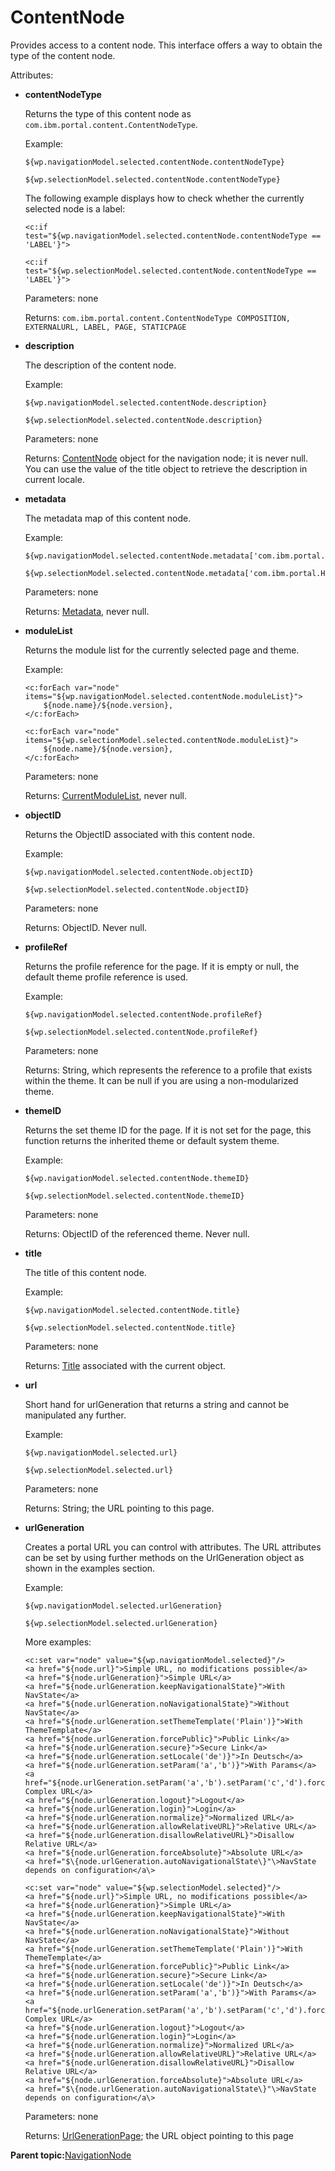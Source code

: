 # ContentNode 

Provides access to a content node. This interface offers a way to obtain the type of the content node.

Attributes:

-   **contentNodeType**

    Returns the type of this content node as `com.ibm.portal.content.ContentNodeType`.

    Example:

    ```
    ${wp.navigationModel.selected.contentNode.contentNodeType}
    ```

    ```
    ${wp.selectionModel.selected.contentNode.contentNodeType}
    ```

    The following example displays how to check whether the currently selected node is a label:

    ```
    <c:if test="${wp.navigationModel.selected.contentNode.contentNodeType == 'LABEL'}">
    ```

    ```
    <c:if test="${wp.selectionModel.selected.contentNode.contentNodeType == 'LABEL'}">
    ```

    Parameters: none

    Returns: `com.ibm.portal.content.ContentNodeType COMPOSITION, EXTERNALURL, LABEL, PAGE, STATICPAGE`

-   **description**

    The description of the content node.

    Example:

    ```
    ${wp.navigationModel.selected.contentNode.description}
    ```

    ```
    ${wp.selectionModel.selected.contentNode.description}
    ```

    Parameters: none

    Returns: [ContentNode](themeopt_el_bean_content_node.md) object for the navigation node; it is never null. You can use the value of the title object to retrieve the description in current locale.

-   **metadata**

    The metadata map of this content node.

    Example:

    ```
    ${wp.navigationModel.selected.contentNode.metadata['com.ibm.portal.Hidden']}
    ```

    ```
    ${wp.selectionModel.selected.contentNode.metadata['com.ibm.portal.Hidden']}
    ```

    Parameters: none

    Returns: [Metadata](themeopt_el_bean_meta.md), never null.

-   **moduleList**

    Returns the module list for the currently selected page and theme.

    Example:

    ```
    <c:forEach var="node" items="${wp.navigationModel.selected.contentNode.moduleList}">   
    	${node.name}/${node.version},
    </c:forEach>
    ```

    ```
    <c:forEach var="node" items="${wp.selectionModel.selected.contentNode.moduleList}">   
    	${node.name}/${node.version},
    </c:forEach>
    ```

    Parameters: none

    Returns: [CurrentModuleList](themeopt_el_bean_mod_current_list.md), never null.

-   **objectID**

    Returns the ObjectID associated with this content node.

    Example:

    ```
    ${wp.navigationModel.selected.contentNode.objectID}
    ```

    ```
    ${wp.selectionModel.selected.contentNode.objectID}
    ```

    Parameters: none

    Returns: ObjectID. Never null.

-   **profileRef**

    Returns the profile reference for the page. If it is empty or null, the default theme profile reference is used.

    Example:

    ```
    ${wp.navigationModel.selected.contentNode.profileRef}
    ```

    ```
    ${wp.selectionModel.selected.contentNode.profileRef}
    ```

    Parameters: none

    Returns: String, which represents the reference to a profile that exists within the theme. It can be null if you are using a non-modularized theme.

-   **themeID**

    Returns the set theme ID for the page. If it is not set for the page, this function returns the inherited theme or default system theme.

    Example:

    ```
    ${wp.navigationModel.selected.contentNode.themeID}
    ```

    ```
    ${wp.selectionModel.selected.contentNode.themeID}
    ```

    Parameters: none

    Returns: ObjectID of the referenced theme. Never null.

-   **title**

    The title of this content node.

    Example:

    ```
    ${wp.navigationModel.selected.contentNode.title}
    ```

    ```
    ${wp.selectionModel.selected.contentNode.title}
    ```

    Parameters: none

    Returns: [Title](themeopt_el_bean_title.md) associated with the current object.

-   **url**

    Short hand for urlGeneration that returns a string and cannot be manipulated any further.

    Example:

    ```
    ${wp.navigationModel.selected.url}
    ```

    ```
    ${wp.selectionModel.selected.url}
    ```

    Parameters: none

    Returns: String; the URL pointing to this page.

-   **urlGeneration**

    Creates a portal URL you can control with attributes. The URL attributes can be set by using further methods on the UrlGeneration object as shown in the examples section.

    Example:

    ```
    ${wp.navigationModel.selected.urlGeneration}
    ```

    ```
    ${wp.selectionModel.selected.urlGeneration}
    ```

    More examples:

    ```
    <c:set var="node" value="${wp.navigationModel.selected}"/>
    <a href="${node.url}">Simple URL, no modifications possible</a>
    <a href="${node.urlGeneration}">Simple URL</a>
    <a href="${node.urlGeneration.keepNavigationalState}">With NavState</a>
    <a href="${node.urlGeneration.noNavigationalState}">Without NavState</a>
    <a href="${node.urlGeneration.setThemeTemplate('Plain')}">With ThemeTemplate</a>
    <a href="${node.urlGeneration.forcePublic}">Public Link</a>
    <a href="${node.urlGeneration.secure}">Secure Link</a>
    <a href="${node.urlGeneration.setLocale('de')}">In Deutsch</a>
    <a href="${node.urlGeneration.setParam('a','b')}">With Params</a>
    <a href="${node.urlGeneration.setParam('a','b').setParam('c','d').forcePublic.setLocale('de').setThemeTemplate('Plain')}">
    Complex URL</a>
    <a href="${node.urlGeneration.logout}">Logout</a>
    <a href="${node.urlGeneration.login}">Login</a>
    <a href="${node.urlGeneration.normalize}">Normalized URL</a>
    <a href="${node.urlGeneration.allowRelativeURL}">Relative URL</a>
    <a href="${node.urlGeneration.disallowRelativeURL}">Disallow Relative URL</a>
    <a href="${node.urlGeneration.forceAbsolute}">Absolute URL</a>
    <a href="$\{node.urlGeneration.autoNavigationalState\}"\>NavState depends on configuration</a\>
    ```

    ```
    <c:set var="node" value="${wp.selectionModel.selected}"/>
    <a href="${node.url}">Simple URL, no modifications possible</a>
    <a href="${node.urlGeneration}">Simple URL</a>
    <a href="${node.urlGeneration.keepNavigationalState}">With NavState</a>
    <a href="${node.urlGeneration.noNavigationalState}">Without NavState</a>
    <a href="${node.urlGeneration.setThemeTemplate('Plain')}">With ThemeTemplate</a>
    <a href="${node.urlGeneration.forcePublic}">Public Link</a>
    <a href="${node.urlGeneration.secure}">Secure Link</a>
    <a href="${node.urlGeneration.setLocale('de')}">In Deutsch</a>
    <a href="${node.urlGeneration.setParam('a','b')}">With Params</a>
    <a href="${node.urlGeneration.setParam('a','b').setParam('c','d').forcePublic.setLocale('de').setThemeTemplate('Plain')}">
    Complex URL</a>
    <a href="${node.urlGeneration.logout}">Logout</a>
    <a href="${node.urlGeneration.login}">Login</a>
    <a href="${node.urlGeneration.normalize}">Normalized URL</a>
    <a href="${node.urlGeneration.allowRelativeURL}">Relative URL</a>
    <a href="${node.urlGeneration.disallowRelativeURL}">Disallow Relative URL</a>
    <a href="${node.urlGeneration.forceAbsolute}">Absolute URL</a>
    <a href="$\{node.urlGeneration.autoNavigationalState\}"\>NavState depends on configuration</a\>
    ```

    Parameters: none

    Returns: [UrlGenerationPage](themeopt_el_bean_url_gen_page.md); the URL object pointing to this page


**Parent topic:**[NavigationNode ](../dev-theme/themeopt_el_bean_nav_node.md)

